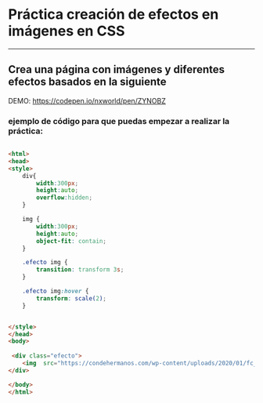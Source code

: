 # Práctica creación de efectos en imágenes en CSS

---

## Crea una página con imágenes y diferentes efectos basados en la siguiente

DEMO:  https://codepen.io/nxworld/pen/ZYNOBZ


### ejemplo de código para que puedas empezar a realizar la práctica:

```html

<html>
<head>
<style>
    div{
        width:300px;
        height:auto;
        overflow:hidden;
    }

    img {
        width:300px;
        height:auto;
        object-fit: contain;
    }

    .efecto img {
        transition: transform 3s;
    }

    .efecto img:hover {
        transform: scale(2);
    }


</style>
</head>
<body>
  
 <div class="efecto">
    <img  src="https://condehermanos.com/wp-content/uploads/2020/01/fc_guit_ano1975_roseta_wd.jpg"> 
</div>

</body>
</html>

```
